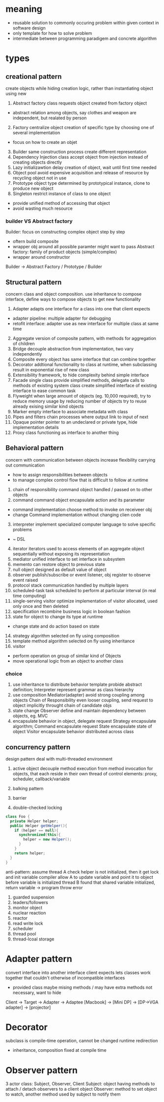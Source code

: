 # meaning
- reusable solution to commonly occuring problem within given context in software design
- only template for how to solve problem
- intermediate between programming paradigem and concrete algorithm

# types
## creational pattern
create objects while hiding creation logic, rather than instantiating object using new

1. Abstract factory
class requests object created from factory object
- abstract relation among objects, say clothes and weapon are independent, but realated by person
2. Factory
centralize object creation of specific type by choosing one of several implementation
- focus on how to create an objet
3. Builder
same construction process create different representation
4. Dependency Injection
class accept object from injection instead of creating objects directly
5. Lazy initializawtion
delay creation of object, wait until first time needed
6. Object pool
avoid expensive acquisition and release of resource by recycling object not in use
7. Prototype
object type determined by prototypical instance, clone to produce new object
8. Singleton
restrict instance of class to one object
- provide unified method of accessing that object
- avoid wasting much resource

### builder VS Abstract factory
Builder: focus on constructing complex object step by step
- oftern build composite
- wrapper obj around all possible paramter might want to pass
Abstract factory: family of product objects (simple/complex)
- wrapper around constructor

Builder -> Abstract Factory / Prototype / Builder


## Structural pattern
concern class and object composition. use inheritance to compose interface, define ways to
compose objects to get new functionality

1. Adapter
adapts one interface for a class into one that client expects
- adapter pipeline: multiple adapter for debugging
- retofit interface: adapter use as new interface for multiple class at same time
2. Aggregate
version of composite pattern, with methods for aggregation of children 
3. Bridge
decouple abstraction from implementation, two vary independently
4. Composite
every object has same interface that can combine together
5. Decorator
addtional functionality to class at runtime, when subclassing result in exponential rise of new class
6. Extensibility
framework, to hide complexity behind simple interface
7. Facade
single class provide simplified methods, delegate calls to methods of existing system class
create simplified interface of existing interface to ease common task
8. Flyweight
when large amount of objects (eg. 10,000 required), try to reduce memory usage by reducing number of objects
try to reuse already exising similar kind objects
9. Marker
empty interface to associate metadata with class
10. Pipes and filters
chain processes where output link to input of next
11. Opaque pointer
pointer to an undeclared or private type, hide implementation details
12. Proxy
class functioning as interface to another thing


## Behavioral pattern
concern with communication between objects
increase flexibility carrying out communication
- how to assign responsibilities between objects 
- to manage complex control flow that is difficult to follow at runtime

1. chain of responsibility
command object handled / passed on to other objects 
2. command
command object encapsulate action and its parameter
- command implementation choose method to invoke on receiveer obj
- change Command implementation without changing clien code
3. interpreter
implement specialized computer language to solve specific problems
- ~ DSL
4. iterator
iterators used to access elements of an aggregate object sequentially without exposing its representation
5. mediator
unified interface to set interface in subsystem
6. memento
can restore object to previous state
7. null object
designed as default value of object
8. observer
publish/subscribe or event listener, obj register to observe event raised
9. protocol stack
communication handled by multiple layers
10. scheduled-task
task scheduled to perform at particular interval (in real time computing)
11. single-serving visitor
optimize implementation of visitor allocated, used only once and then deleted
12. specification
recombine business logic in boolean fashion
13. state
for object to change its type at runtime
- change state and do action based on state
14. strategy
algorithm selected on fly using composition
15. template method
algorithm selected on fly using inheritance
16. visitor
- perform operation on group of similar kind of Objects
- move operational logic from an object to another class

### choice
1. use inheritance to distribute behavior
template probide abstract definition; Interpreter represent grammar as class hierarchy
2. use composition
Mediator(adapter) avoid strong coupling among objects
Chain of Responsibility even looser coupling, send request to object implicitly throught chain of candidate objs
3. state change
Observer define and maintain dependency between objects, eg. MVC
4. encapsulate behavior in object, delegate request
Strategy encapsulate algorithm; Command encapsulate request
State encapsulate state of object
Visitor encapsulate behavior distributed across class

## concurrency pattern
design pattern deal with multi-threaded environment

1. active object
decouple method execution from method invocation for objects, that each reside in their own thread of control
elements: proxy, scheduler, callback/variable
2. balking pattern

3. barrier
4. double-checked locking
```java
class Foo {
  private Helper helper;
  public Helper getHelper(){
    if (helper == null){
      synchronized(this){
        helper = new Helper();
      }
    }
    return helper;
  }
}
```
anti-pattern:
assume thread A check helper is not initialized, then it get lock and init variable
compiler allow A to update variable and point it to object before variable is initialized
thread B found that shared variable initialized, return variable -> program throw error

1. guarded suspension
2. leaders/followers
3. monitor object
4. nuclear reaction
5. reactor
6.  read write lock
7.  scheduler
8.  thread pool
9.  thread-lcoal storage

# Adapter pattern
convert interface into another interface client expects
lets classes work together that couldn't otherwise of incompatible interfaces
- provided class maybe mising methods / may have extra methods not necessary, want to hide


Client -> Target -> Adapter -> Adaptee
[Macbook] -> [Mini DP] -> [DP->VGA adapter] -> [projector]

# Decorator
subclass is compile-time operation, cannot be changed
runtime redirection
- inheritance, composition fixed at compile time

# Observer pattern
3 actor class: Subject, Observer, Client
Subject: object having methods to attach / detach observers to a client object
Observer: method to set object to watch, another method used by subject to notify them 








